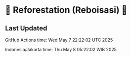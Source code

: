 
# 🌳 Reforestation (Reboisasi) 🌲

## Last Updated

GitHub Actions time: Wed May  7 22:22:02 UTC 2025

Indonesia/Jakarta time: Thu May  8 05:22:02 WIB 2025
